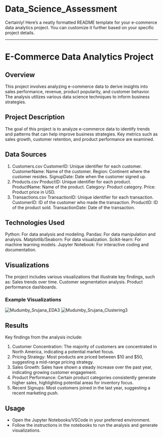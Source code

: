 # Data_Science_Assessment

Certainly! Here’s a neatly formatted README template for your e-commerce data analytics project. You can customize it further based on your specific project details.

---

# E-Commerce Data Analytics Project

## Overview
This project involves analyzing e-commerce data to derive insights into sales performance, revenue, product popularity, and customer behavior. The analysis utilizes various data science techniques to inform business strategies.

## Project Description
The goal of this project is to analyze e-commerce data to identify trends and patterns that can help improve business strategies. Key metrics such as sales growth, customer retention, and product performance are examined.

## Data Sources
1. Customers.csv
 CustomerID: Unique identifier for each customer.
 CustomerName: Name of the customer.
 Region: Continent where the customer resides.
 SignupDate: Date when the customer signed up.
2. Products.csv
 ProductID: Unique identifier for each product.
 ProductName: Name of the product.
 Category: Product category.
 Price: Product price in USD.
3. Transactions.csv
 TransactionID: Unique identifier for each transaction.
 CustomerID: ID of the customer who made the transaction.
 ProductID: ID of the product sold.
 TransactionDate: Date of the transaction.

## Technologies Used
Python: For data analysis and modeling.
Pandas: For data manipulation and analysis.
Matplotlib/Seaborn: For data visualization.
Scikit-learn: For machine learning models.
Jupyter Notebook: For interactive coding and documentation.

## Visualizations
The project includes various visualizations that illustrate key findings, such as:
Sales trends over time.
Customer segmentation analysis.
Product performance dashboards.

### Example Visualizations
![Mudumby_Srujana_EDA3](https://github.com/user-attachments/assets/5960d8bb-1936-4316-9b9e-4a8215469ab0)
![Mudumby_Srujana_Clustering3](https://github.com/user-attachments/assets/750c8e06-3536-47c7-b11a-4e535b98d030)

## Results
Key findings from the analysis include:
1. Customer Concentration: The majority of customers are concentrated in North America, indicating a potential market focus.
2. Pricing Strategy: Most products are priced between $10 and $50, suggesting a mid-range pricing strategy.
3. Sales Growth: Sales have shown a steady increase over the past year, indicating growing customer engagement.
4. Product Performance: Certain product categories consistently generate higher sales, highlighting potential areas for inventory focus.
5. Recent Signups: Most customers joined in the last year, suggesting a recent marketing push.


## Usage
- Open the Jupyter Notebooks/VSCode in your preferred environment.
- Follow the instructions in the notebooks to run the analysis and generate visualizations.

